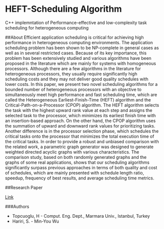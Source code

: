 # HEFT-Scheduling Algorithm 
C++ implemntation of Performance-effective and low-complexity task scheduling for heterogeneous computing

##About
Efficient application scheduling is critical for achieving high performance in heterogeneous computing environments. The 
application scheduling problem has been shown to be NP-complete in general cases as well as in several restricted cases.
Because of its key importance, this problem has been extensively studied and various algorithms have been proposed in the 
literature which are mainly for systems with homogeneous processors. Although there are a few algorithms in the literature 
for heterogeneous processors, they usually require significantly high scheduling costs and they may not deliver good quality
schedules with lower costs. In this paper, we present two novel scheduling algorithms for a bounded number of heterogeneous 
processors with an objective to simultaneously meet high performance and fast scheduling time, which are called the
Heterogeneous Earliest-Finish-Time (HEFT) algorithm and the Critical-Path-on-a-Processor (CPOP) algorithm. The HEFT algorithm 
selects the task with the highest upward rank value at each step and assigns the selected task to the processor, which
minimizes its earliest finish time with an insertion-based approach. On the other hand, the CPOP algorithm uses the summation 
of upward and downward rank values for prioritizing tasks. Another difference is in the processor selection phase, which 
schedules the critical tasks onto the processor that minimizes the total execution time of the critical tasks. In order to 
provide a robust and unbiased comparison with the related work, a parametric graph generator was designed to generate weighted
directed acyclic graphs with various characteristics. The comparison study, based on both randomly generated graphs and the 
graphs of some real applications, shows that our scheduling algorithms significantly surpass previous approaches in terms of
both quality and cost of schedules, which are mainly presented with schedule length ratio, speedup, frequency of best results,
and average scheduling time metrics.

##Research Paper

[Link](http://ieeexplore.ieee.org/xpl/articleDetails.jsp?arnumber=993206&tag=1)

###Authors

* Topcuoglu, H - Comput. Eng. Dept., Marmara Univ., Istanbul, Turkey 
* Hariri, S. - Min-You Wu


